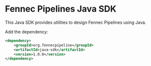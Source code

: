 # Fennec Pipelines Java SDK

This Java SDK provides utilities to design Fennec Pipelines using Java.

Add the dependency:

```xml
<dependency>
    <groupId>org.fennecpipeline</groupId>
    <artifactId>java-sdk</artifactId>
    <version>1.0.0</version>
</dependency>
```